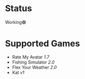 # Status
Working🟢

# Supported Games

+ Rate My Avatar *1.7*
+ Fishing Simulator *2.0*
+ Flex Your Weather *2.0*
+ Kat *v1*
